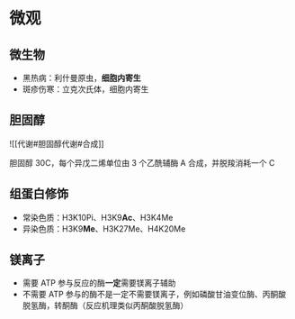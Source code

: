 # 微观
## 微生物
- 黑热病：利什曼原虫，**细胞内寄生**
- 斑疹伤寒：立克次氏体，细胞内寄生
## 胆固醇

![[代谢#胆固醇代谢#合成]]

胆固醇 30C，每个异戊二烯单位由 3 个乙酰辅酶 A 合成，并脱羧消耗一个 C

## 组蛋白修饰
- 常染色质：H3K10Pi、H3K9**Ac**、H3K4Me
- 异染色质：H3K9**Me**、H3K27Me、H4K20Me
## 镁离子
- 需要 ATP 参与反应的酶**一定**需要镁离子辅助
- 不需要 ATP 参与的酶不是一定不需要镁离子，例如磷酸甘油变位酶、丙酮酸脱氢酶，转酮酶（反应机理类似丙酮酸脱氢酶）
